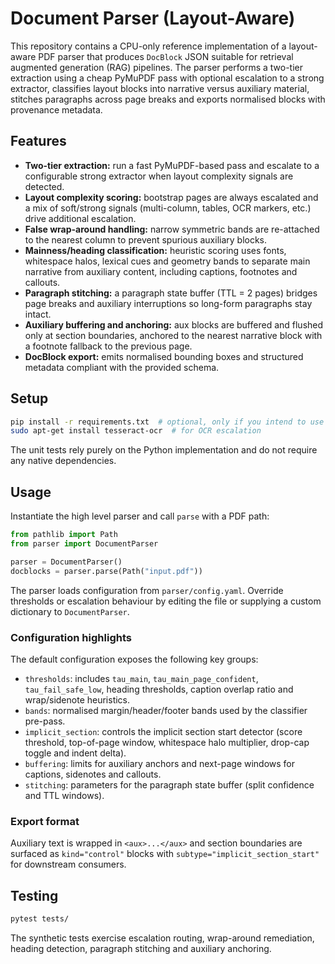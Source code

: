 # Document Parser (Layout-Aware)

This repository contains a CPU-only reference implementation of a layout-aware
PDF parser that produces `DocBlock` JSON suitable for retrieval augmented
generation (RAG) pipelines.  The parser performs a two-tier extraction using a
cheap PyMuPDF pass with optional escalation to a strong extractor, classifies
layout blocks into narrative versus auxiliary material, stitches paragraphs
across page breaks and exports normalised blocks with provenance metadata.

## Features

* **Two-tier extraction:** run a fast PyMuPDF-based pass and escalate to a
  configurable strong extractor when layout complexity signals are detected.
* **Layout complexity scoring:** bootstrap pages are always escalated and a
  mix of soft/strong signals (multi-column, tables, OCR markers, etc.) drive
  additional escalation.
* **False wrap-around handling:** narrow symmetric bands are re-attached to the
  nearest column to prevent spurious auxiliary blocks.
* **Mainness/heading classification:** heuristic scoring uses fonts, whitespace
  halos, lexical cues and geometry bands to separate main narrative from
  auxiliary content, including captions, footnotes and callouts.
* **Paragraph stitching:** a paragraph state buffer (TTL = 2 pages) bridges
  page breaks and auxiliary interruptions so long-form paragraphs stay intact.
* **Auxiliary buffering and anchoring:** aux blocks are buffered and flushed
  only at section boundaries, anchored to the nearest narrative block with a
  footnote fallback to the previous page.
* **DocBlock export:** emits normalised bounding boxes and structured metadata
  compliant with the provided schema.

## Setup

```bash
pip install -r requirements.txt  # optional, only if you intend to use real extractors
sudo apt-get install tesseract-ocr  # for OCR escalation
```

The unit tests rely purely on the Python implementation and do not require any
native dependencies.

## Usage

Instantiate the high level parser and call `parse` with a PDF path:

```python
from pathlib import Path
from parser import DocumentParser

parser = DocumentParser()
docblocks = parser.parse(Path("input.pdf"))
```

The parser loads configuration from `parser/config.yaml`.  Override thresholds
or escalation behaviour by editing the file or supplying a custom dictionary to
`DocumentParser`.

### Configuration highlights

The default configuration exposes the following key groups:

* `thresholds`: includes `tau_main`, `tau_main_page_confident`,
  `tau_fail_safe_low`, heading thresholds, caption overlap ratio and
  wrap/sidenote heuristics.
* `bands`: normalised margin/header/footer bands used by the classifier
  pre-pass.
* `implicit_section`: controls the implicit section start detector (score
  threshold, top-of-page window, whitespace halo multiplier, drop-cap toggle
  and indent delta).
* `buffering`: limits for auxiliary anchors and next-page windows for captions,
  sidenotes and callouts.
* `stitching`: parameters for the paragraph state buffer (split confidence and
  TTL windows).

### Export format

Auxiliary text is wrapped in `<aux>...</aux>` and section boundaries are surfaced
as `kind="control"` blocks with `subtype="implicit_section_start"` for
downstream consumers.

## Testing

```bash
pytest tests/
```

The synthetic tests exercise escalation routing, wrap-around remediation,
heading detection, paragraph stitching and auxiliary anchoring.
